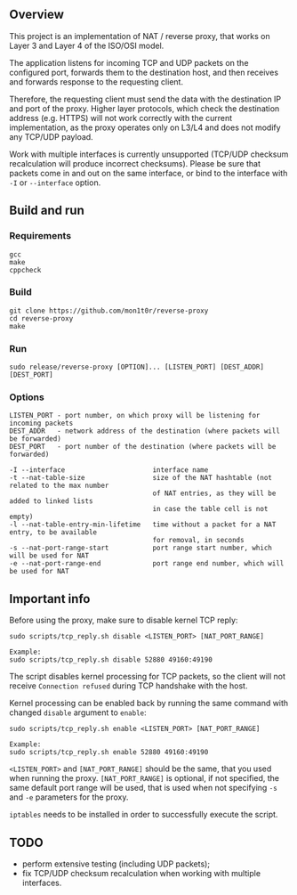 ## Overview
This project is an implementation of NAT / reverse proxy, that works
on Layer 3 and Layer 4 of the ISO/OSI model.

The application listens for incoming TCP and UDP packets on the configured
port, forwards them to the destination host, and then receives and forwards
response to the requesting client.

Therefore, the requesting client must send the data with the destination IP and
port of the proxy. Higher layer protocols, which check the destination address
(e.g. HTTPS) will not work correctly with the current implementation, as the
proxy operates only on L3/L4 and does not modify any TCP/UDP payload.

Work with multiple interfaces is currently unsupported (TCP/UDP checksum
recalculation will produce incorrect checksums). Please be sure that packets
come in and out on the same interface, or bind to the interface with `-I`
or `--interface` option.

## Build and run
### Requirements
```
gcc
make
cppcheck
```

### Build
```
git clone https://github.com/mon1t0r/reverse-proxy
cd reverse-proxy
make
```

### Run
```
sudo release/reverse-proxy [OPTION]... [LISTEN_PORT] [DEST_ADDR] [DEST_PORT]
```

### Options
```
LISTEN_PORT - port number, on which proxy will be listening for incoming packets
DEST_ADDR   - network address of the destination (where packets will be forwarded)
DEST_PORT   - port number of the destination (where packets will be forwarded)

-I --interface                      interface name
-t --nat-table-size                 size of the NAT hashtable (not related to the max number
                                    of NAT entries, as they will be added to linked lists
                                    in case the table cell is not empty)
-l --nat-table-entry-min-lifetime   time without a packet for a NAT entry, to be available
                                    for removal, in seconds
-s --nat-port-range-start           port range start number, which will be used for NAT
-e --nat-port-range-end             port range end number, which will be used for NAT
```

## Important info
Before using the proxy, make sure to disable kernel TCP reply:
```
sudo scripts/tcp_reply.sh disable <LISTEN_PORT> [NAT_PORT_RANGE]

Example:
sudo scripts/tcp_reply.sh disable 52880 49160:49190
```
The script disables kernel processing for TCP packets, so the client will not
receive `Connection refused` during TCP handshake with the host.

Kernel processing can be enabled back by running the same command with changed
`disable` argument to `enable`:
```
sudo scripts/tcp_reply.sh enable <LISTEN_PORT> [NAT_PORT_RANGE]

Example:
sudo scripts/tcp_reply.sh enable 52880 49160:49190
```

`<LISTEN_PORT>` and `[NAT_PORT_RANGE]` should be the same, that you used when
running the proxy. `[NAT_PORT_RANGE]` is optional, if not specified, the same
default port range will be used, that is used when not specifying `-s` and `-e`
parameters for the proxy.

`iptables` needs to be installed in order to successfully execute the script.

## TODO
 - perform extensive testing (including UDP packets);
 - fix TCP/UDP checksum recalculation when working with multiple interfaces.
